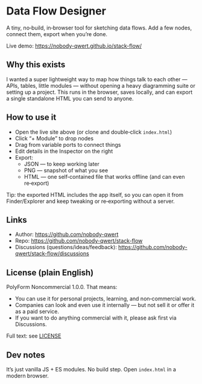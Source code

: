 # Data Flow Designer

A tiny, no‑build, in‑browser tool for sketching data flows. Add a few nodes, connect them, export when you’re done.

Live demo: https://nobody-qwert.github.io/stack-flow/

## Why this exists

I wanted a super lightweight way to map how things talk to each other — APIs, tables, little modules — without opening a heavy diagramming suite or setting up a project. This runs in the browser, saves locally, and can export a single standalone HTML you can send to anyone.

## How to use it

- Open the live site above (or clone and double‑click `index.html`)
- Click “+ Module” to drop nodes
- Drag from variable ports to connect things
- Edit details in the Inspector on the right
- Export:
  - JSON — to keep working later
  - PNG — snapshot of what you see
  - HTML — one self‑contained file that works offline (and can even re‑export)

Tip: the exported HTML includes the app itself, so you can open it from Finder/Explorer and keep tweaking or re‑exporting without a server.

## Links

- Author: https://github.com/nobody-qwert  
- Repo: https://github.com/nobody-qwert/stack-flow  
- Discussions (questions/ideas/feedback): https://github.com/nobody-qwert/stack-flow/discussions

## License (plain English)

PolyForm Noncommercial 1.0.0. That means:

- You can use it for personal projects, learning, and non‑commercial work.
- Companies can look and even use it internally — but not sell it or offer it as a paid service.
- If you want to do anything commercial with it, please ask first via Discussions.

Full text: see [LICENSE](./LICENSE)

## Dev notes

It’s just vanilla JS + ES modules. No build step. Open `index.html` in a modern browser.
